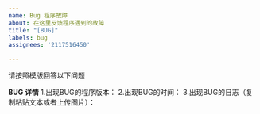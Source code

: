 ```yaml
---
name: Bug 程序故障
about: 在这里反馈程序遇到的故障
title: "[BUG]"
labels: bug
assignees: '2117516450'

---
```


请按照模版回答以下问题

**BUG 详情**
1.出现BUG的程序版本：
2.出现BUG的时间：
3.出现BUG的日志（复制粘贴文本或者上传图片）：
